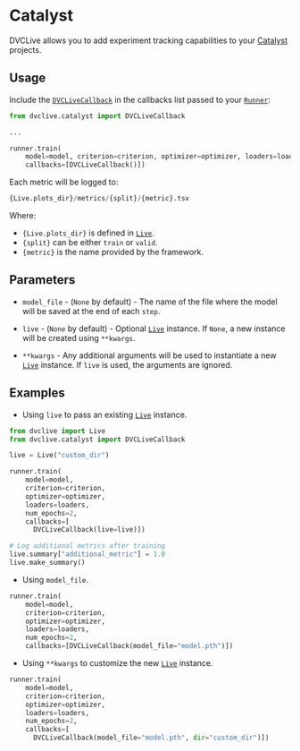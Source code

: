 # Catalyst

DVCLive allows you to add experiment tracking capabilities to your
[Catalyst](https://catalyst-team.com/) projects.

## Usage

Include the
[`DVCLiveCallback`](https://github.com/iterative/dvclive/blob/main/src/dvclive/catalyst.py)
in the callbacks list passed to your
[`Runner`](https://catalyst-team.github.io/catalyst/core/runner.html):

```python
from dvclive.catalyst import DVCLiveCallback

...

runner.train(
    model=model, criterion=criterion, optimizer=optimizer, loaders=loaders,
    callbacks=[DVCLiveCallback()])
```

Each metric will be logged to:

```py
{Live.plots_dir}/metrics/{split}/{metric}.tsv
```

Where:

- `{Live.plots_dir}` is defined in [`Live`].
- `{split}` can be either `train` or `valid`.
- `{metric}` is the name provided by the framework.

## Parameters

- `model_file` - (`None` by default) - The name of the file where the model will
  be saved at the end of each `step`.

- `live` - (`None` by default) - Optional [`Live`] instance. If `None`, a new
  instance will be created using `**kwargs`.

- `**kwargs` - Any additional arguments will be used to instantiate a new
  [`Live`] instance. If `live` is used, the arguments are ignored.

## Examples

- Using `live` to pass an existing [`Live`] instance.

```python
from dvclive import Live
from dvclive.catalyst import DVCLiveCallback

live = Live("custom_dir")

runner.train(
    model=model,
    criterion=criterion,
    optimizer=optimizer,
    loaders=loaders,
    num_epochs=2,
    callbacks=[
      DVCLiveCallback(live=live)])

# Log additional metrics after training
live.summary["additional_metric"] = 1.0
live.make_summary()
```

- Using `model_file`.

```python
runner.train(
    model=model,
    criterion=criterion,
    optimizer=optimizer,
    loaders=loaders,
    num_epochs=2,
    callbacks=[DVCLiveCallback(model_file="model.pth")])
```

[`live`]: /docs/dvclive/api-reference/live

- Using `**kwargs` to customize the new [`Live`] instance.

```python
runner.train(
    model=model,
    criterion=criterion,
    optimizer=optimizer,
    loaders=loaders,
    num_epochs=2,
    callbacks=[
      DVCLiveCallback(model_file="model.pth", dir="custom_dir")])
```

[`live`]: /docs/dvclive/api-reference/live
